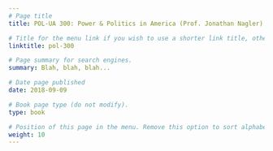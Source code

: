 ```yaml
---
# Page title
title: POL-UA 300: Power & Politics in America (Prof. Jonathan Nagler)

# Title for the menu link if you wish to use a shorter link title, otherwise remove this option.
linktitle: pol-300

# Page summary for search engines.
summary: Blah, blah, blah...

# Date page published
date: 2018-09-09

# Book page type (do not modify).
type: book

# Position of this page in the menu. Remove this option to sort alphabetically.
weight: 10
---
```

